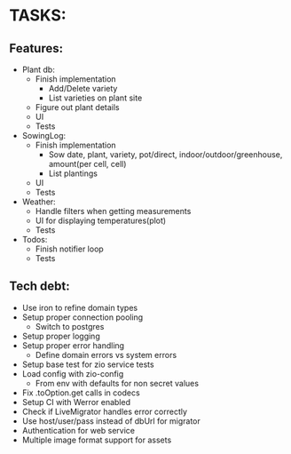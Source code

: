 # TASKS:
## Features:
* Plant db:
  * Finish implementation
    * Add/Delete variety
    * List varieties on plant site
  * Figure out plant details
  * UI
  * Tests
* SowingLog:
  * Finish implementation
    * Sow date, plant, variety, pot/direct, indoor/outdoor/greenhouse, amount(per cell, cell) 
    * List plantings
  * UI
  * Tests
* Weather:
  * Handle filters when getting measurements
  * UI for displaying temperatures(plot)
  * Tests
* Todos:
  * Finish notifier loop
  * Tests

## Tech debt:
* Use iron to refine domain types
* Setup proper connection pooling
  * Switch to postgres
* Setup proper logging
* Setup proper error handling
  * Define domain errors vs system errors
* Setup base test for zio service tests
* Load config with zio-config
  * From env with defaults for non secret values
* Fix .toOption.get calls in codecs
* Setup CI with Werror enabled
* Check if LiveMigrator handles error correctly
* Use host/user/pass instead of dbUrl for migrator
* Authentication for web service
* Multiple image format support for assets